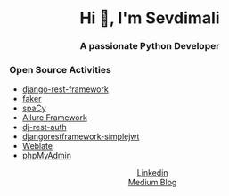 <h1 align="center">Hi 👋, I'm Sevdimali</h1>
<h3 align="center">A passionate Python Developer</h3>

<h3>Open Source Activities</h3>
<ul>
<li><a href="https://github.com/encode/django-rest-framework/pulls/?q=is%3Apr+author%3Asevdimali" target="blank">django-rest-framework</li>
<li><a href="https://github.com/joke2k/faker/pulls?q=is%3Apr+author%3Asevdimali" target="blank">faker</a></li>
<li><a href="https://github.com/explosion/spaCy/pulls?q=is%3Apr+author%3Asevdimali" target="blank">spaCy</a></li>
<li><a href="https://github.com/allure-framework/allure2/pull/1897" target="blank">Allure Framework</a></li>
<li><a href="https://github.com/iMerica/dj-rest-auth/pulls?q=is%3Apr+author%3Asevdimali" target="blank">dj-rest-auth</a></li>
<li><a href="https://github.com/jazzband/djangorestframework-simplejwt/pull/726" target="blank">djangorestframework-simplejwt</a></li>
<li><a href="https://github.com/WeblateOrg/weblate/pulls?q=is%3Apr+author%3Asevdimali" target="blank">Weblate</a></li>
<li><a href="https://github.com/phpmyadmin/phpmyadmin/commits/master/po/az.po?author=sevdimali" target="blank">phpMyAdmin</a></li>
        
</ul>
<p align="center">
        <a style="margin-left: 10px;"  target="_blank" href="https://www.linkedin.com/in/sevdimali-isayev/">Linkedin</a><br/>
        <a style="margin-left: 10px;" target="_blank" href="https://sevdimali.medium.com">Medium Blog</a>
</p>
